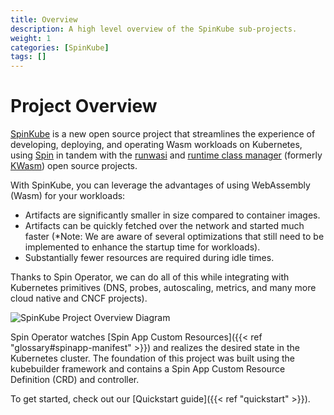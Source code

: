 ```yaml
---
title: Overview
description: A high level overview of the SpinKube sub-projects.
weight: 1
categories: [SpinKube]
tags: []
---
```


# Project Overview

[SpinKube](https://github.com/spinframework) is a new open source project that streamlines the experience
of developing, deploying, and operating Wasm workloads on Kubernetes, using
[Spin](https://github.com/fermyon/spin) in tandem with the
[runwasi](https://github.com/containerd/runwasi) and [runtime class
manager](https://github.com/spinframework/runtime-class-manager) (formerly [KWasm](https://kwasm.sh/))
open source projects.

With SpinKube, you can leverage the advantages of using WebAssembly (Wasm) for your workloads:

- Artifacts are significantly smaller in size compared to container images.
- Artifacts can be quickly fetched over the network and started much faster (\*Note: We are aware of
  several optimizations that still need to be implemented to enhance the startup time for
  workloads).
- Substantially fewer resources are required during idle times.

Thanks to Spin Operator, we can do all of this while integrating with Kubernetes primitives (DNS,
probes, autoscaling, metrics, and many more cloud native and CNCF projects).

![SpinKube Project Overview Diagram](../spinkube-overview-diagram.png)

Spin Operator watches [Spin App Custom Resources]({{< ref "glossary#spinapp-manifest" >}}) and
realizes the desired state in the Kubernetes cluster. The foundation of this project was built using
the kubebuilder framework and contains a Spin App Custom Resource Definition (CRD) and controller.

To get started, check out our [Quickstart guide]({{< ref "quickstart" >}}).
